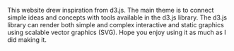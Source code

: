 This website drew inspiration from d3.js.
The main theme is to connect simple ideas and concepts with tools available in the d3.js library.
The d3.js library can render both simple and complex interactive and static graphics using scalable vector graphics (SVG).
Hope you enjoy using it as much as I did making it.